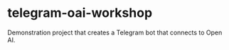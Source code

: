 # telegram-oai-workshop
Demonstration project that creates a Telegram bot that connects to Open AI.
